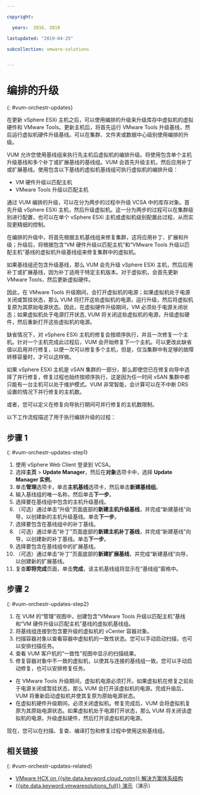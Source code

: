 ```yaml
---

copyright:

  years:  2016, 2019

lastupdated: "2019-04-25"

subcollection: vmware-solutions


---
```


#	编排的升级
{: #vum-orchestr-updates}

在更新 vSphere ESXi 主机之后，可以使用编排的升级来升级库存中虚拟机的虚拟硬件和 VMware Tools。更新主机后，将首先运行 VMware Tools 升级基线，然后运行虚拟机硬件升级基线。可以在集群、文件夹或数据中心级别使用编排的升级。

VUM 允许您使用基线组来执行先主机后虚拟机的编排升级。将使用包含单个主机升级基线和多个补丁或扩展基线的基线组。VUM 会首先升级主机，然后应用补丁或扩展基线。使用包含以下基线的虚拟机基线组可执行虚拟机的编排升级：
* VM 硬件升级以匹配主机
* VMware Tools 升级以匹配主机

通过 VUM 编排的升级，可以在分为两步的过程中升级 VCSA 中的库存对象。首先升级 vSphere ESXi 主机，然后升级虚拟机。这一分为两步的过程可以在集群级别进行配置，也可以在单个 vSphere ESXi 主机或虚拟机级别配置此过程，从而实现更精细的控制。

在编排的升级中，将首先根据主机基线组来修复集群，这将应用补丁、扩展和升级；升级后，将根据包含“VM 硬件升级以匹配主机”和“VMware Tools 升级以匹配主机”基线的虚拟机升级基线组来修复集群中的虚拟机。

如果基线组还包含升级基线，那么 VUM 会先升级 vSphere ESXi 主机，然后应用补丁或扩展基线，因为补丁适用于特定主机版本。对于虚拟机，会首先更新 VMware Tools，然后更新虚拟硬件。

因此，在 VMware Tools 升级期间，会打开虚拟机的电源；如果虚拟机处于电源关闭或暂挂状态，那么 VUM 将打开这些虚拟机的电源，运行升级，然后将虚拟机复原为其原始电源状态。因此，在虚拟硬件升级期间，VM 必须处于电源关闭状态；如果虚拟机处于电源打开状态, VUM 将关闭这些虚拟机的电源，升级虚拟硬件，然后重新打开这些虚拟机的电源。

缺省情况下，对 vSphere ESXi 主机的修复会按顺序执行，并且一次修复一个主机。针对一个主机完成此过程后，VUM 会开始修复下一个主机。可以更改此缺省值以启用并行修复，以便一次可以修复多个主机，但是，仅当集群中有足够的故障转移容量时，才可以这样做。

如果 vSphere ESXI 主机是 vSAN 集群的一部分，那么即使您已在修复向导中选择了并行修复，修复过程也始终按顺序执行，这是因为任一时间 vSAN 集群中都只能有一台主机可以处于维护模式。VUM 非常智能，会计算可以在不中断 DRS 设置的情况下并行修复的主机数。

或者，您可以定义在修复向导执行期间可并行修复的主机数限制。

以下工作流程描述了用于执行编排升级的过程：

## 步骤 1
{: #vum-orchestr-updates-step1}

1. 使用 vSphere Web Client 登录到 VCSA。
2. 选择**主页** > **Update Manager**，然后在**对象**选项卡中，选择 **Update Manager 实例**。
3. 单击**管理**选项卡，单击**主机基线**选项卡，然后单击**新建基线组**。
4. 输入基线组的唯一名称，然后单击**下一步**。
5. 选择要在基线组中包含的主机升级基线。
6. （可选）通过单击“升级”页面底部的**新建主机升级基线**，并完成“新建基线”向导，以创建新的主机升级基线。单击**下一步**。
7. 选择要包含在基线组中的补丁基线。
8. （可选）通过单击“补丁”页面底部的**新建主机补丁基线**，并完成“新建基线”向导，以创建新的补丁基线。单击**下一步**。
9. 选择要包含在基线组中的扩展基线。
10. （可选）通过单击“补丁”页面底部的**新建扩展基线**，并完成“新建基线”向导，以创建新的扩展基线。
11. 复查**即将完成**页面，单击**完成**，该主机基线组将显示在“基线组”窗格中。

## 步骤 2
{: #vum-orchestr-updates-step2}

1. 在 VUM 的“管理”视图中，创建包含“VMware Tools 升级以匹配主机”基线和“VM 硬件升级以匹配主机”基线的虚拟机基线组。
2. 将基线组连接到包含要升级的虚拟机的 vCenter 容器对象。
3. 扫描容器对象以查看容器中虚拟机的一致性状态。您可以手动启动扫描，也可以安排扫描任务。
4. 查看 VUM 客户机的“一致性”视图中显示的扫描结果。
5. 修复容器对象中不一致的虚拟机，以使其与连接的基线组一致。您可以手动启动修复，也可以安排修复任务。
* 在 VMware Tools 升级期间，虚拟机电源必须打开。如果虚拟机在修复之前处于电源关闭或暂挂状态，那么 VUM 会打开该虚拟机的电源。完成升级后，VUM 将重新启动虚拟机并使其复原为原始电源状态。
* 在虚拟机硬件升级期间，必须关闭虚拟机。修复完成后，VUM 会将虚拟机复原为其原始电源状态。如果虚拟机处于电源打开状态，那么 VUM 将关闭该虚拟机的电源，升级虚拟硬件，然后打开该虚拟机的电源。

现在，您可以在扫描、复查、编译打包和修复过程中使用这些基线组。

## 相关链接
{: #vum-orchestr-updates-related}

* [VMware HCX on {{site.data.keyword.cloud_notm}} 解决方案体系结构](/docs/services/vmwaresolutions/services?topic=vmware-solutions-hcx-archi-intro#hcx-archi-intro)
* [{{site.data.keyword.vmwaresolutions_full}} 演示](https://www.ibm.com/demos/collection/IBM-Cloud-for-VMware-Solutions/)（演示）
